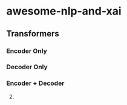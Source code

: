 # awesome-nlp-and-xai

## Transformers

### Encoder Only

### Decoder Only

### Encoder + Decoder

2. 
